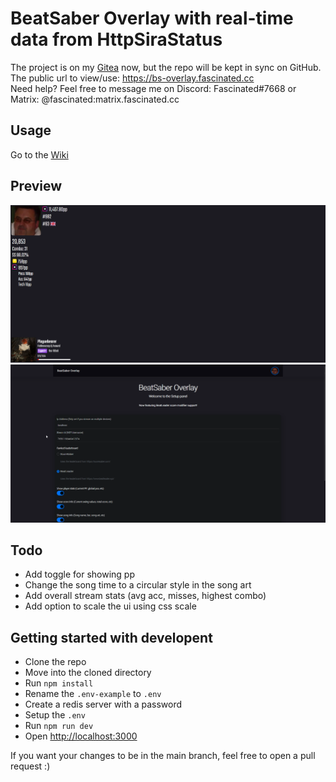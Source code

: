 # BeatSaber Overlay with real-time data from HttpSiraStatus

The project is on my [Gitea](https://git.fascinated.cc/Fascinated/beatsaber-overlay) now, but the repo will be kept in sync on GitHub. <br />
The public url to view/use: <https://bs-overlay.fascinated.cc> <br />
Need help? Feel free to message me on Discord: Fascinated#7668 or Matrix: @fascinated:matrix.fascinated.cc

## Usage

Go to the [Wiki](https://git.fascinated.cc/Fascinated/beatsaber-overlay/wiki/Usage)

## Preview

![Overlay](./assets/overlay.png)
![Builder Menu](./assets/builder.png)

## Todo

- Add toggle for showing pp
- Change the song time to a circular style in the song art
- Add overall stream stats (avg acc, misses, highest combo)
- Add option to scale the ui using css scale

## Getting started with developent

- Clone the repo
- Move into the cloned directory
- Run `npm install`
- Rename the `.env-example` to `.env`
- Create a redis server with a password
- Setup the `.env`
- Run `npm run dev`
- Open <http://localhost:3000>

If you want your changes to be in the main branch, feel free to open a pull request :)
